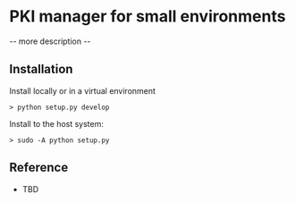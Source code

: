 PKI manager for small environments
==================================

-- more description --


Installation
------------

Install locally or in a virtual environment

    > python setup.py develop

Install to the host system:

    > sudo -A python setup.py

Reference
---------

* TBD
